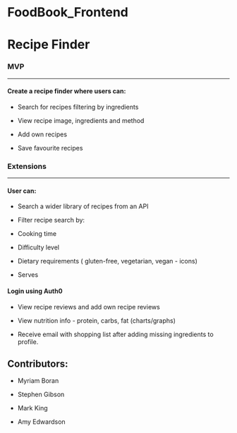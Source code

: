 # FoodBook_Frontend

Recipe Finder
====== 

### MVP


---

#### Create a recipe finder where users can:


- Search for recipes filtering by ingredients

- View recipe image, ingredients and method

- Add own recipes

- Save favourite recipes



### Extensions

---

#### User can:

- Search a wider library of recipes from an API

- Filter recipe search by: 

- Cooking time

- Difficulty level

- Dietary requirements ( gluten-free, vegetarian, vegan - icons)

- Serves

#### Login using Auth0

- View recipe reviews and add own recipe reviews

- View nutrition info - protein, carbs, fat (charts/graphs)

- Receive email with shopping list after adding missing ingredients to profile. 


## Contributors:

* Myriam Boran

* Stephen Gibson

* Mark King

* Amy Edwardson

